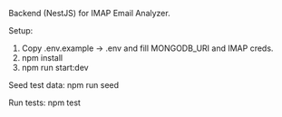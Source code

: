 Backend (NestJS) for IMAP Email Analyzer.

Setup:
1. Copy .env.example -> .env and fill MONGODB_URI and IMAP creds.
2. npm install
3. npm run start:dev

Seed test data:
npm run seed

Run tests:
npm test
